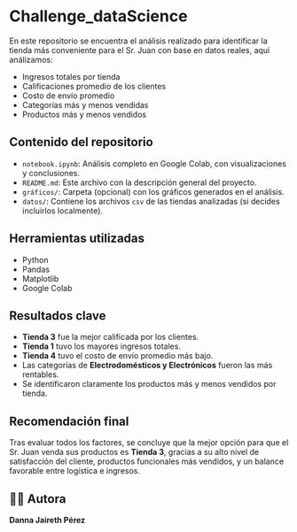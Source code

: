 # Challenge_dataScience
En este repositorio se encuentra el análisis realizado para identificar la tienda más conveniente para el Sr. Juan con base en datos reales, aquí análizamos:

- Ingresos totales por tienda  
- Calificaciones promedio de los clientes  
- Costo de envío promedio  
- Categorías más y menos vendidas  
- Productos más y menos vendidos

  
 ## Contenido del repositorio

- `notebook.ipynb`: Análisis completo en Google Colab, con visualizaciones y conclusiones.
- `README.md`: Este archivo con la descripción general del proyecto.
- `gráficos/`: Carpeta (opcional) con los gráficos generados en el análisis.
- `datos/`: Contiene los archivos `csv` de las tiendas analizadas (si decides incluirlos localmente).

## Herramientas utilizadas

- Python 
- Pandas
- Matplotlib
- Google Colab

## Resultados clave

- **Tienda 3** fue la mejor calificada por los clientes.
- **Tienda 1** tuvo los mayores ingresos totales.
- **Tienda 4** tuvo el costo de envío promedio más bajo.
- Las categorías de **Electrodomésticos y Electrónicos** fueron las más rentables.
- Se identificaron claramente los productos más y menos vendidos por tienda.

##  Recomendación final

Tras evaluar todos los factores, se concluye que la mejor opción para que el Sr. Juan venda sus productos es **Tienda 3**, gracias a su alto nivel de satisfacción del cliente, productos funcionales más vendidos, y un balance favorable entre logística e ingresos.

## 🙋‍♀️ Autora

**Danna Jaireth Pérez**  
